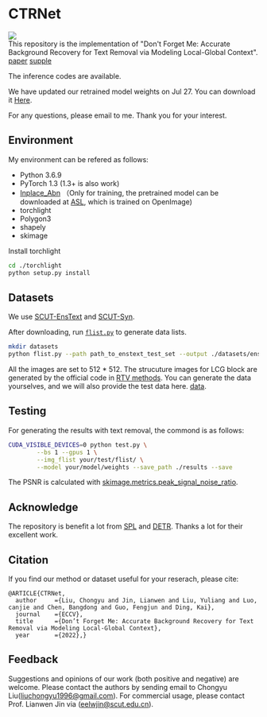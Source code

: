 # CTRNet
<a href="https://huggingface.co/spaces/SWHL/CTRNetDemo"><img src="https://img.shields.io/badge/%F0%9F%A4%97-Hugging Face demo-blue"></a><br/>
This repository is the implementation of "Don't Forget Me: Accurate Background Recovery for Text Removal via Modeling Local-Global Context". [paper](https://arxiv.org/abs/2207.10273) [supple](https://drive.google.com/file/d/1PwiqIzv4jPYOmZLIoEoZSJpc1VqQcPWE/view?usp=sharing)

The inference codes are available.

We have updated our retrained model weights on Jul 27. You can download it [Here](https://drive.google.com/file/d/1Z6i9RNVJ3EoAAaS0jC3tldQUhSzlu5Ar/view?usp=sharing).

For any questions, please email to me. Thank you for your interest.

## Environment
My environment can be refered as follows:
- Python 3.6.9
- PyTorch 1.3 (1.3+ is also work)
- [Inplace_Abn](https://github.com/mapillary/inplace_abn) （Only for training, the pretrained model can be downloaded at [ASL](https://github.com/Alibaba-MIIL/ASL/blob/main/MODEL_ZOO.md), which is trained on OpenImage)
- torchlight
- Polygon3
- shapely
- skimage

Install torchlight
```bash
cd ./torchlight
python setup.py install
```

## Datasets
We use [SCUT-EnsText](https://github.com/HCIILAB/SCUT-EnsText) and [SCUT-Syn](https://github.com/HCIILAB/Scene-Text-Removal).

After downloading, run [`flist.py`](flist.py) to generate data lists.

```bash
mkdir datasets
python flist.py --path path_to_enstext_test_set --output ./datasets/enstext_test.flist
```
All the images are set to 512 * 512. The strucuture images for LCG block are generated by the official code in [RTV methods](http://www.cse.cuhk.edu.hk/~leojia/projects/texturesep/). You can generate the data yourselves, and we will also provide the test data here. [data](https://drive.google.com/file/d/1U4WMlD6MW_x0y7-KE2ILxYDnvUBk8lfg/view?usp=sharing).

<!-- ## Training
Create an new directory and place the pretrain weights for [TResNet_L](https://github.com/Alibaba-MIIL/ASL/blob/main/MODEL_ZOO.md) on OpenImage and our [Structure generator](https://github.com/Alibaba-MIIL/ASL/blob/main/MODEL_ZOO.md). You can also train the structure generator from scratch, but you should modify some codes in this project.

```bash
CUDA_VISIBLE_DEVICES=0,1 python train.py \
        --bs 2 --gpus 2 --prefix CTRNet \
        --img_flist your/train/flist/of/paris \
        --TRresNet_path path/of/ASL/weight \
        --nEpochs 150
``` -->

## Testing
For generating the results with text removal, the commond is as follows:

```bash
CUDA_VISIBLE_DEVICES=0 python test.py \
        --bs 1 --gpus 1 \
        --img_flist your/test/flist/ \
        --model your/model/weights --save_path ./results --save
```
The PSNR is calculated with [skimage.metrics.peak_signal_noise_ratio]().

## Acknowledge

The repository is benefit a lot from [SPL](https://github.com/WendongZh/SPL) and [DETR](https://github.com/facebookresearch/detr). Thanks a lot for their excellent work.

## Citation
If you find our method or dataset useful for your reserach, please cite:
```
@ARTICLE{CTRNet,
  author     ={Liu, Chongyu and Jin, Lianwen and Liu, Yuliang and Luo, canjie and Chen, Bangdong and Guo, Fengjun and Ding, Kai},
  journal    ={ECCV},
  title      ={Don’t Forget Me: Accurate Background Recovery for Text Removal via Modeling Local-Global Context},
  year       ={2022},}
```

## Feedback
Suggestions and opinions of our work (both positive and negative) are welcome. Please contact the authors by sending email to Chongyu Liu([liuchongyu1996@gmail.com](mailto:liuchongyu1996@gmail.com)). For commercial usage, please contact Prof. Lianwen Jin via ([eelwjin@scut.edu.cn](mailto:eelwjin@scut.edu.cn)).
